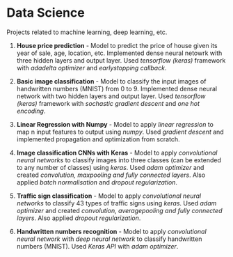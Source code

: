 # Data Science
Projects related to machine learning, deep learning, etc.

1. **House price prediction** - Model to predict the price of house given its year of sale, age, location, etc. Implemented dense neural netowrk with three hidden layers and output layer. Used *tensorflow (keras)* framework with *adadelta optimizer* and *earlystopping callback*.

1. **Basic image classification** - Model to classify the input images of handwritten numbers (MNIST) from 0 to 9. Implemented dense neural network with two hidden layers and output layer. Used *tensorflow (keras)* framework with *sochastic gradient descent* and *one hot encoding*.

1. **Linear Regression with Numpy** - Model to apply *linear regression* to map n input features to output using *numpy*. Used *gradient descent* and implemented propagation and optimization from scratch.

1. **Image classification CNNs with Keras** - Model to apply *convolutional neural networks* to classify images into three classes (can be extended to any number of classes) using *keras*. Used *adam optimizer* and created *convolution, maxpooling and fully connected layers*. Also applied *batch normalisation* and *dropout regularization*.

1. **Traffic sign classification** - Model to apply *convolutional neural networks* to classify 43 types of traffic signs using *keras*. Used *adam optimizer* and created *convolution, averagepooling and fully connected layers*. Also applied *dropout regularization*.

1. **Handwritten numbers recognition** - Model to apply *convolutional neural network* with *deep neural network* to classify handwritten numbers (MNIST). Used *Keras API* with *adam optimizer*.
